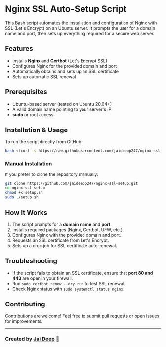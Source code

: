 # Nginx SSL Auto-Setup Script

This Bash script automates the installation and configuration of Nginx with SSL (Let's Encrypt) on an Ubuntu server. It prompts the user for a domain name and port, then sets up everything required for a secure web server.

## Features
- Installs **Nginx** and **Certbot** (Let's Encrypt SSL)
- Configures Nginx for the provided domain and port
- Automatically obtains and sets up an SSL certificate
- Sets up automatic SSL renewal

## Prerequisites
- Ubuntu-based server (tested on Ubuntu 20.04+)
- A valid domain name pointing to your server's IP
- **sudo** or root access

## Installation & Usage
To run the script directly from GitHub:

```bash
bash <(curl -s https://raw.githubusercontent.com/jaideepp247/nginx-ssl-setup/main/setup.sh)
```

### Manual Installation
If you prefer to clone the repository manually:

```bash
git clone https://github.com/jaideepp247/nginx-ssl-setup.git
cd nginx-ssl-setup
chmod +x setup.sh
sudo ./setup.sh
```

## How It Works
1. The script prompts for a **domain name** and **port**.
2. Installs required packages (Nginx, Certbot, UFW, etc.).
3. Configures Nginx with the provided domain and port.
4. Requests an SSL certificate from Let's Encrypt.
5. Sets up a cron job for SSL certificate auto-renewal.

## Troubleshooting
- If the script fails to obtain an SSL certificate, ensure that **port 80 and 443** are open in your firewall.
- Run `sudo certbot renew --dry-run` to test SSL renewal.
- Check Nginx status with `sudo systemctl status nginx`.

## Contributing
Contributions are welcome! Feel free to submit pull requests or open issues for improvements.

---
### Created by [Jai Deep](https://github.com/jaideepp247) 🚀
